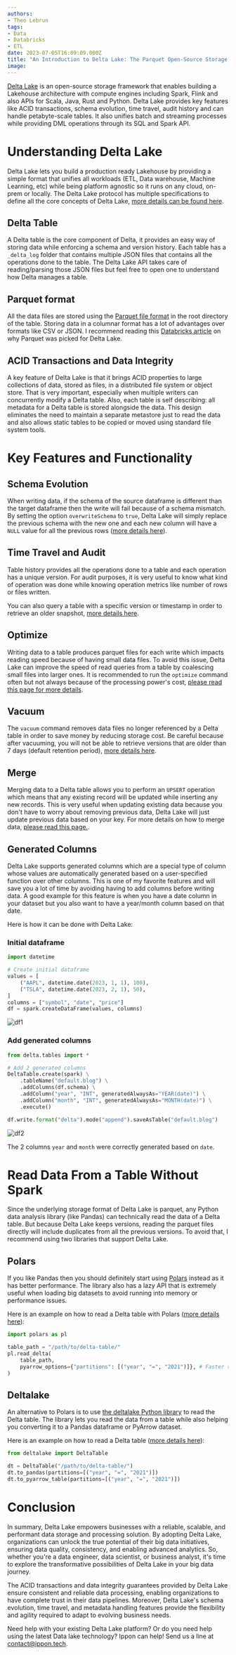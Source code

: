 ```yaml
---
authors:
- Theo Lebrun
tags:
- Data
- Databricks
- ETL
date: 2023-07-05T16:09:09.000Z
title: "An Introduction to Delta Lake: The Parquet Open-Source Storage Layer for Big Data"
image: 
---
```


[Delta Lake](https://delta.io/) is an open-source storage framework that enables building a Lakehouse architecture with compute engines including Spark, Flink and also APIs for Scala, Java, Rust and Python. Delta Lake provides key features like ACID transactions, schema evolution, time travel, audit history and can handle petabyte-scale tables. It also unifies batch and streaming processes while providing DML operations through its SQL and Spark API.

# Understanding Delta Lake

Delta Lake lets you build a production ready Lakehouse by providing a simple format that unifies all workloads (ETL, Data warehouse, Machine Learning, etc) while being platform agnostic so it runs on any cloud, on-prem or locally. The Delta Lake protocol has multiple specifications to define all the core concepts of Delta Lake, [more details can be found here](https://github.com/delta-io/delta/blob/master/PROTOCOL.md).

## Delta Table

A Delta table is the core component of Delta, it provides an easy way of storing data while enforcing a schema and version history. Each table has a `_delta_log` folder that contains multiple JSON files that contains all the operations done to the table. The Delta Lake API takes care of reading/parsing those JSON files but feel free to open one to understand how Delta manages a table.

## Parquet format

All the data files are stored using the [Parquet file format](https://parquet.apache.org/) in the root directory of the table. Storing data in a columnar format has a lot of advantages over formats like CSV or JSON. I recommend reading this [Databricks article](https://www.databricks.com/glossary/what-is-parquet) on why Parquet was picked for Delta Lake.

## ACID Transactions and Data Integrity

A key feature of Delta Lake is that it brings ACID properties to large collections of data, stored as files, in a distributed file system or object store. That is very important, especially when multiple writers can concurrently modify a Delta table. Also, each table is self describing: all metadata for a Delta table is stored alongside the data. This design eliminates the need to maintain a separate metastore just to read the data and also allows static tables to be copied or moved using standard file system tools.

# Key Features and Functionality

## Schema Evolution

When writing data, if the schema of the source dataframe is different than the target dataframe then the write will fail because of a schema mismatch. By setting the option `overwriteSchema` to `true`, Delta Lake will simply replace the previous schema with the new one and each new column will have a `NULL` value for all the previous rows ([more details here](https://docs.delta.io/latest/delta-batch.html#automatic-schema-update)).

## Time Travel and Audit

Table history provides all the operations done to a table and each operation has a unique version. For audit purposes, it is very useful to know what kind of operation was done while knowing operation metrics like number of rows or files written.

You can also query a table with a specific version or timestamp in order to retrieve an older snapshot, [more details here](https://docs.delta.io/latest/delta-batch.html#-deltatimetravel).

## Optimize

Writing data to a table produces parquet files for each write which impacts reading speed because of having small data files. To avoid this issue, Delta Lake can improve the speed of read queries from a table by coalescing small files into larger ones. It is recommended to run the `optimize` command often but not always because of the processing power's cost, [please read this page for more details](https://docs.delta.io/latest/optimizations-oss.html#optimizations).

## Vacuum

The `vacuum` command removes data files no longer referenced by a Delta table in order to save money by reducing storage cost. Be careful because after vacuuming, you will not be able to retrieve versions that are older than 7 days (default retention period), [more details here](https://docs.delta.io/latest/delta-utility.html#remove-files-no-longer-referenced-by-a-delta-table).

## Merge

Merging data to a Delta table allows you to perform an `UPSERT` operation which means that any existing record will be updated while inserting any new records. This is very useful when updating existing data because you don't have to worry about removing previous data, Delta Lake will just update previous data based on your key. For more details on how to merge data, [please read this page.](https://docs.delta.io/latest/delta-update.html#upsert-into-a-table-using-merge).

## Generated Columns

Delta Lake supports generated columns which are a special type of column whose values are automatically generated based on a user-specified function over other columns. This is one of my favorite features and will save you a lot of time by avoiding having to add columns before writing data. A good example for this feature is when you have a date column in your dataset but you also want to have a year/month column based on that date.

Here is how it can be done with Delta Lake:

### Initial dataframe

```python
import datetime

# Create initial dataframe
values = [
    ("AAPL", datetime.date(2023, 1, 1), 100),
    ("TSLA", datetime.date(2023, 2, 1), 50),
]
columns = ["symbol", "date", "price"]
df = spark.createDataFrame(values, columns)
```

![df1](https://raw.githubusercontent.com/ippontech/blog-usa/master/images/images/2023/07/delta-df1.png)

### Add generated columns

```python
from delta.tables import *

# Add 2 generated columns
DeltaTable.create(spark) \
    .tableName("default.blog") \
    .addColumns(df.schema) \
    .addColumn("year", "INT", generatedAlwaysAs="YEAR(date)") \
    .addColumn("month", "INT", generatedAlwaysAs="MONTH(date)") \
    .execute()

df.write.format("delta").mode("append").saveAsTable("default.blog")
```

![df2](https://raw.githubusercontent.com/ippontech/blog-usa/master/images/images/2023/07/delta-df2.png)

The 2 columns `year` and `month` were correctly generated based on `date`.

# Read Data From a Table Without Spark

Since the underlying storage format of Delta Lake is parquet, any Python data analysis library (like Pandas) can technically read the data of a Delta table. But because Delta Lake keeps versions, reading the parquet files directly will include duplicates from all the previous versions. To avoid that, I recommend using two libraries that support Delta Lake.

## Polars

If you like Pandas then you should definitely start using [Polars](https://www.pola.rs/) instead as it has better performance. The library also has a lazy API that is extremely useful when loading big datasets to avoid running into memory or performance issues.

Here is an example on how to read a Delta table with Polars ([more details here](https://pola-rs.github.io/polars/py-polars/html/reference/api/polars.read_delta.html#polars.read_delta)):

```python
import polars as pl

table_path = "/path/to/delta-table/"
pl.read_delta(  
    table_path,
    pyarrow_options={"partitions": [("year", "=", "2021")]}, # Faster read by selecting specific partitions
)
```

## Deltalake

An alternative to Polars is to use [the deltalake Python library](https://delta-io.github.io/delta-rs/python/index.html) to read the Delta table. The library lets you read the data from a table while also helping you converting it to a Pandas dataframe or PyArrow dataset.

Here is an example on how to read a Delta table ([more details here](https://delta-io.github.io/delta-rs/python/usage.html#querying-delta-tables)):

```python
from deltalake import DeltaTable

dt = DeltaTable("/path/to/delta-table/")
dt.to_pandas(partitions=[("year", "=", "2021")])
dt.to_pyarrow_table(partitions=[("year", "=", "2021")])
```

# Conclusion

In summary, Delta Lake empowers businesses with a reliable, scalable, and performant data storage and processing solution. By adopting Delta Lake, organizations can unlock the true potential of their big data initiatives, ensuring data quality, consistency, and enabling advanced analytics. So, whether you're a data engineer, data scientist, or business analyst, it's time to explore the transformative possibilities of Delta Lake in your big data journey.

The ACID transactions and data integrity guarantees provided by Delta Lake ensure consistent and reliable data processing, enabling organizations to have complete trust in their data pipelines. Moreover, Delta Lake's schema evolution, time travel, and metadata handling features provide the flexibility and agility required to adapt to evolving business needs.

Need help with your existing Delta Lake platform? Or do you need help using the latest Data lake technology? Ippon can help! Send us a line at [contact@ippon.tech](mailto:contact@ippon.tech).
